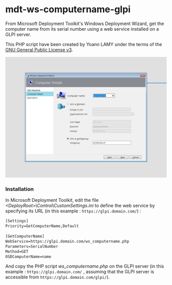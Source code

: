 # mdt-ws-computername-glpi

From Microsoft Deployment Toolkit's Windows Deployment Wizard, get the computer name from its serial number using a web service installed on a GLPI server.

This PHP script have been created by Yoann LAMY under the terms of the [GNU General Public License v3](http://www.gnu.org/licenses/gpl.html).

![Preview](mdt-ws-computername-glpi.png)

### Installation

In Microsoft Deployment Toolkit, edit the file *\<DeployRoot\>\Control\CustomSettings.ini* to define the web service by specifying its URL (in this example : ``https://glpi.domain.com/``) :
  
```
[Settings]
Priority=GetComputerName,Default

[GetComputerName]
WebService=https://glpi.domain.com/ws_computername.php
Parameters=SerialNumber
Method=GET
OSDComputerName=name
```

And copy the PHP script *ws_computername.php* on the GLPI server (in this example : ``https://glpi.domain.com/`` , assuming that the GLPI server is accessible from ``https://glpi.domain.com/glpi/``).
